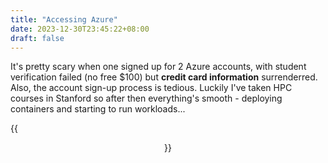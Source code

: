 ```yaml
---
title: "Accessing Azure"
date: 2023-12-30T23:45:22+08:00
draft: false
---
```


It's pretty scary when one signed up for 2 Azure accounts, with student verification failed (no free \$100) but **credit card information** surrenderred. Also, the account sign-up process is tedious. Luckily I've taken HPC courses in Stanford so after then everything's smooth - deploying containers and starting to run workloads... 

{{<figure align="center" src="/data_vis/VMs.jpeg" caption="Manipulating multiple virtual machines with super capable computing power does feel awesome, until you somehow realized that you're actually paying for them.">}}
